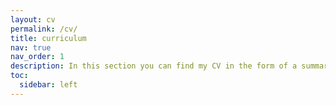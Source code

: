 ```yaml
---
layout: cv
permalink: /cv/
title: curriculum
nav: true
nav_order: 1
description: In this section you can find my CV in the form of a summary.
toc:
  sidebar: left
---
```

